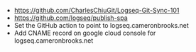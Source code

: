 - https://github.com/CharlesChiuGit/Logseq-Git-Sync-101
- https://github.com/logseq/publish-spa
- Set the GitHub action to point to logseq.cameronbrooks.net
- Add CNAME record on google cloud console for logseq.cameronbrooks.net